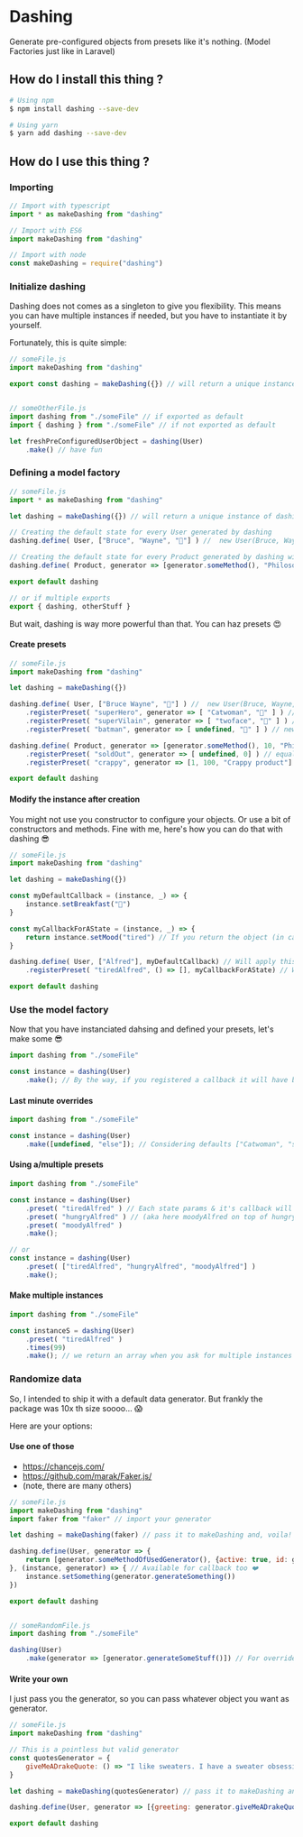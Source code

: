 # Dashing
Generate pre-configured objects from presets like it's nothing. (Model Factories just like in Laravel)

## How do I install this thing ?
```sh
# Using npm
$ npm install dashing --save-dev

# Using yarn
$ yarn add dashing --save-dev
```


## How do I use this thing ?
### Importing
```javascript
// Import with typescript
import * as makeDashing from "dashing"

// Import with ES6
import makeDashing from "dashing"

// Import with node
const makeDashing = require("dashing")
```

### Initialize dashing
Dashing does not comes as a singleton to give you flexibility.
This means you can have multiple instances if needed,
but you have to instantiate it by yourself.

Fortunately, this is quite simple:
```javascript
// someFile.js
import makeDashing from "dashing"

export const dashing = makeDashing({}) // will return a unique instance of dashing


// someOtherFile.js
import dashing from "./someFile" // if exported as default
import { dashing } from "./someFile" // if not exported as default

let freshPreConfiguredUserObject = dashing(User)
	.make() // have fun
```

### Defining a model factory
```javascript
// someFile.js
import * as makeDashing from "dashing"

let dashing = makeDashing({}) // will return a unique instance of dashing

// Creating the default state for every User generated by dashing
dashing.define( User, ["Bruce", "Wayne", "🥞"] ) //  new User(Bruce, Wayne, 🥞)

// Creating the default state for every Product generated by dashing with dynamic data 🦄 (see at the end for generators)
dashing.define( Product, generator => [generator.someMethod(), "Philosopher stone"] ) // equals new Product(9.99, "philospher stone")

export default dashing

// or if multiple exports
export { dashing, otherStuff }
```

But wait, dashing is way more powerful than that. You can haz presets 😍

#### Create presets
```javascript
// someFile.js
import makeDashing from "dashing"

let dashing = makeDashing({})

dashing.define( User, ["Bruce Wayne", "🥞"] ) //  new User(Bruce, Wayne, 🥞)
	.registerPreset( "superHero", generator => [ "Catwoman", "🥛" ] ) //  new User(Catwoman, "🥛" )
	.registerPreset( "superVilain", generator => [ "twoface", "🍉" ] ) // new User( "twoface", "🍉" )
	.registerPreset( "batman", generator => [ undefined, "🍕" ] ) // new User( "Bruce Wayne", "🍕" )

dashing.define( Product, generator => [generator.someMethod(), 10, "Philosopher stone"] ) // equals new Product(9.99, 10, "philospher stone")
	.registerPreset( "soldOut", generator => [ undefined, 0] ) // equals new Product(9.99, 0, "philospher stone")
	.registerPreset( "crappy", generator => [1, 100, "Crappy product"] ) // equals new Product(1, 100, "Crappy product)

export default dashing
```

#### Modify the instance after creation
You might not use you constructor to configure your objects. Or use a bit of constructors and methods. Fine with me, here's how you can do that with dashing 😎

```javascript
// someFile.js
import makeDashing from "dashing"

let dashing = makeDashing({})

const myDefaultCallback = (instance, _) => {
	instance.setBreakfast("🥞")
}

const myCallbackForAState = (instance, _) => {
    return instance.setMood("tired") // If you return the object (in case immutable or something, we will use it for the next process)
}

dashing.define( User, ["Alfred"], myDefaultCallback) // Will apply this cllback to every created instance
	.registerPreset( "tiredAlfred", () => [], myCallbackForAState) // Will apply this callback to instance generated with this state

export default dashing
````

### Use the model factory
Now that you have instanciated dahsing and defined your presets, let's make some 😎
```javascript
import dashing from "./someFile"

const instance = dashing(User)
	.make(); // By the way, if you registered a callback it will have been applied to the resulting instance 😁
````

#### Last minute overrides
```javascript
import dashing from "./someFile"

const instance = dashing(User)
	.make([undefined, "else"]); // Considering defaults ["Catwoman", "something"], will make new User("catwoman", "else")
````

#### Using a/multiple presets
```javascript
import dashing from "./someFile"

const instance = dashing(User)
 	.preset( "tiredAlfred" ) // Each state params & it's callback will be applied on top of the other in the oreder you asked for
	.preset( "hungryAlfred" ) // (aka here moodyAlfred on top of hungryAlfred which is applied on top of tiredAlfred
	.preset( "moodyAlfred" )
	.make();

// or
const instance = dashing(User)
 	.preset( ["tiredAlfred", "hungryAlfred", "moodyAlfred"] )
	.make();
````

#### Make multiple instances
```javascript
import dashing from "./someFile"

const instanceS = dashing(User)
	.preset( "tiredAlfred" )
	.times(99)
	.make(); // we return an array when you ask for multiple instances 📦
````

### Randomize data
So, I intended to ship it with a default data generator. But frankly the package was 10x th size soooo... 😱

Here are your options:

#### Use one of those
- https://chancejs.com/
- https://github.com/marak/Faker.js/
- (note, there are many others)

```javascript
// someFile.js
import makeDashing from "dashing"
import faker from "faker" // import your generator

let dashing = makeDashing(faker) // pass it to makeDashing and, voila! 🤑

dashing.define(User, generator => {
	return [generator.someMethodOfUsedGenerator(), {active: true, id: generator.makeMeSomeId()}]
}, (instance, generator) => { // Available for callback too ❤️
	instance.setSomething(generator.generateSomething())
})

export default dashing


// someRandomFile.js
import dashing from "./someFile"

dashing(User)
	.make(generator => [generator.generateSomeStuff()]) // For overrides too 😍
````


#### Write your own
I just pass you the generator, so you can pass whatever object you want as generator.

```javascript
// someFile.js
import makeDashing from "dashing"

// This is a pointless but valid generator
const quotesGenerator = {
	giveMeADrakeQuote: () => "I like sweaters. I have a sweater obsession, I guess. -Drake"
}

let dashing = makeDashing(quotesGenerator) // pass it to makeDashing and, voila! 🤑

dashing.define(User, generator => [{greeting: generator.giveMeADrakeQuote()}])

export default dashing
````